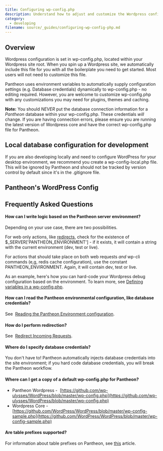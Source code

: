 ```yaml
---
title: Configuring wp-config.php
description: Understand how to adjust and customize the Wordpress configuration file for your Pantheon site.
category:
  - developing
filename: source/_guides/configuring-wp-config-php.md
---
```


## Overview

Wordpress configuration is set in wp-config.php, located within your Wordpress site root. When you spin up a Wordpress site, we automatically include this file for you with all the boilerplate you need to get started. Most users will not need to customize this file.

Pantheon uses environment variables to automatically supply configuration settings (e.g. Database credentials) dynamically to wp-config.php - no editing required. However, you are welcome to customize wp-config.php with any customizations you may need for plugins, themes and caching.

**Note:** You should _NEVER_ put the database connection information for a _Pantheon_ database within your wp-config.php. These credentials _will_ change. If you are having connection errors, please ensure you are running the latest version of Wordpress core and have the correct wp-config.php file for Pantheon.

## Local database configuration for development

If you are also developing locally and need to configure WordPress for your desktop environment, we recommend you create a wp-config-local.php file. This will be ignored by Pantheon and should not be tracked by version control by default since it's in the .gitignore file.

## Pantheon's WordPress Config
<script src="https://gist.github.com/joshkoenig/9646205.js"></script>

## Frequently Asked Questions

#### How can I write logic based on the Pantheon server environment?

Depending on your use case, there are two possibilities.

For web only actions, like [redirects](/documentation/howto/redirect-incoming-requests/-redirect-incoming-requests), check for the existence of $\_SERVER['PANTHEON\_ENVIRONMENT'] - if it exists, it will contain a string with the current environment (dev, test or live).

<script src="https://gist.github.com/timani/6bd845402c7f8d0939a4.js"></script>

For actions that should take place on both web requests _and_ wp-cli commands (e,g, redis cache configuration), use the constant ​PANTHEON\_ENVIRONMENT. Again, it will contain dev, test or live.

<script src="https://gist.github.com/timani/f5600ecff83399da5069.js"></script>

As an example, here's how you can hard-code your Wordpress debug configuration based on the environment. To learn more, see [Defining variables in a wp-config.php](http://codex.wordpress.org/Editing_wp-config.php).

<script src="https://gist.github.com/timani/3e7f882c5ca49709b4e4.js"></script>
#### How can I read the Pantheon environmental configuration, like database credentials?

See  [Reading the Pantheon Environment configuration](/documentation/howto/reading-pantheon-environment-configuration/).

#### How do I perform redirection?

See  [Redirect Incoming Requests](/documentation/howto/redirect-incoming-requests/-redirect-incoming-requests).

#### Where do I specify database credentials?

You don't have to! Pantheon automatically injects database credentials into the site environment; if you hard code database credentials, you will break the Pantheon workflow.

#### Where can I get a copy of a default wp-config.php for Pantheon?

- Pantheon Wordpress -  [https://github.com/wp-ulysses/WordPress/blob/master/wp-config.php](https://github.com/wp-ulysses/WordPress/blob/master/wp-config.php)
- Wordpress Core -   [https://github.com/WordPress/WordPress/blob/master/wp-config-sample.php](https://github.com/WordPress/WordPress/blob/master/wp-config-sample.php)

#### Are table prefixes supported?

For information about table prefixes on Pantheon, see [this](/documentation/advanced-topics/importing-an-existing-drupal-site-to-pantheon/-importing-an-existing-site#table-prefixes) article.
